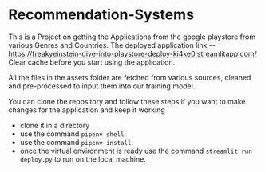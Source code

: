 # Recommendation-Systems

This is a Project on getting the Applications from the google playstore from various Genres and Countries.
The deployed application link -- https://freakyeinstein-dive-into-playstore-deploy-ki4ke0.streamlitapp.com/
Clear cache before you start using the application.

All the files in the assets folder are fetched from various sources, cleaned and pre-processed to input them into our training model.

You can clone the repository and follow these steps if you want to make changes for the application and keep it working 

- clone it in a directory
- use the command `pipenv shell`.
- use the command `pipenv install`.
- once the virtual environment is ready use the command `streamlit run deploy.py` to run on the local machine.
